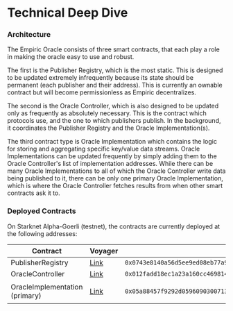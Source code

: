 # Technical Deep Dive

### Architecture

The Empiric Oracle consists of three smart contracts, that each play a role in making the oracle easy to use and robust.

The first is the Publisher Registry, which is the most static. This is designed to be updated extremely infrequently because its state should be permanent (each publisher and their address). This is currently an ownable contract but will become permissionless as Empiric decentralizes.

The second is the Oracle Controller, which is also designed to be updated only as frequently as absolutely necessary. This is the contract which protocols use, and the one to which publishers publish. In the background, it coordinates the Publisher Registry and the Oracle Implementation(s).

The third contract type is Oracle Implementation which contains the logic for storing and aggregating specific key/value data streams. Oracle Implementations can be updated frequently by simply adding them to the Oracle Controller's list of implementation addresses. While there can be many Oracle Implementations to all of which the Oracle Controller write data being published to it, there can be only one primary Oracle Implementation, which is where the Oracle Controller fetches results from when other smart contracts ask it to.

### Deployed Contracts

On Starknet Alpha-Goerli (testnet), the contracts are currently deployed at the following addresses:

| Contract                       | Voyager                                                                                                           | Address                                                                                    |
| ------------------------------ | ----------------------------------------------------------------------------------------------------------------- | ------------------------------------------------------------------------------------------ |
| PublisherRegistry              | [Link](https://goerli.voyager.online/contract/0x07e05e4dea8a62988d9a06ea47bdac34c759a413db5b358e4a3a3d691d9d89e4) | `0x0743e8140a56d5ee9ed08eb77a92bcbcf8257da34ab2a2ee93110709e61ab11a`                       |
| OracleController               | [Link](https://goerli.voyager.online/contract/0x012fadd18ec1a23a160cc46981400160fbf4a7a5eed156c4669e39807265bcd4) | `0x012fadd18ec1a23a160cc46981400160fbf4a7a5eed156c4669e39807265bcd4`                       |
| OracleImplementation (primary) | [Link](https://goerli.voyager.online/contract/0x05a88457f9292d0596090300713e80724631024e7a92989302d458271c98cad4) | <p><code>0x05a88457f9292d0596090300713e80724631024e7a92989302d458271c98cad4</code><br></p> |

